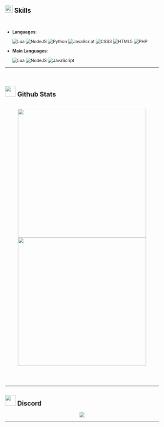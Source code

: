 

## <img src="https://media2.giphy.com/media/QssGEmpkyEOhBCb7e1/giphy.gif?cid=ecf05e47a0n3gi1bfqntqmob8g9aid1oyj2wr3ds3mg700bl&rid=giphy.gif" width ="25"><b> Skills</b>
<br>

<p align="center">

- **Languages**:
    
    ![Lua](https://img.shields.io/badge/lua-%232C2D72.svg?style=for-the-badge&logo=lua&logoColor=white) ![NodeJS](https://img.shields.io/badge/node.js-6DA55F?style=for-the-badge&logo=node.js&logoColor=white) ![Python](https://img.shields.io/badge/python-3670A0?style=for-the-badge&logo=python&logoColor=ffdd54) ![JavaScript](https://img.shields.io/badge/javascript-%23323330.svg?style=for-the-badge&logo=javascript&logoColor=%23F7DF1E) ![CSS3](https://img.shields.io/badge/css3-%231572B6.svg?style=for-the-badge&logo=css3&logoColor=white) ![HTML5](https://img.shields.io/badge/html5-%23E34F26.svg?style=for-the-badge&logo=html5&logoColor=white) ![PHP](https://img.shields.io/badge/php-%23777BB4.svg?style=for-the-badge&logo=php&logoColor=white)

- **Main Languages**:

    ![Lua](https://img.shields.io/badge/lua-%232C2D72.svg?style=for-the-badge&logo=lua&logoColor=white) 
    ![NodeJS](https://img.shields.io/badge/node.js-6DA55F?style=for-the-badge&logo=node.js&logoColor=white)
    ![JavaScript](https://img.shields.io/badge/javascript-%23323330.svg?style=for-the-badge&logo=javascript&logoColor=%23F7DF1E)
   

-----

<br>


## <img src="https://media.giphy.com/media/iY8CRBdQXODJSCERIr/giphy.gif" width="35"><b> Github Stats </b>
<br>

<div align="center">

  <img src="https://github-readme-stats.vercel.app/api?username=xpboosting&amp;theme=tokyonight&amp;hide_border=false&amp;include_all_commits=false&amp;count_private=false" width="420" alt="">
  <img src="https://github-readme-stats.vercel.app/api/top-langs/?username=xpboosting&amp;theme=tokyonight&amp;hide_border=false&amp;include_all_commits=false&amp;count_private=false&amp;layout=compact" width="420" alt="">

</a>

</div>

<br>
<br>
<br>

-----
## <img src="https://i.imgur.com/1W0WgPu.gif" width="35"><b> Discord </b>
<div align="center">
<img src="https://lanyard.cnrad.dev/api/886239464756768808">

-----



